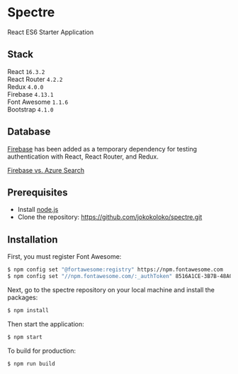 # Spectre

React ES6 Starter Application

## Stack

React `16.3.2`</br >
React Router `4.2.2`</br >
Redux `4.0.0`</br >
Firebase `4.13.1`</br >
Font Awesome `1.1.6`</br >
Bootstrap `4.1.0`

## Database

[Firebase](https://firebase.google.com/) has been added as a temporary dependency for testing authentication with React, React Router, and Redux.

[Firebase vs. Azure Search](http://db-engines.com/en/system/Firebase+Realtime+Database%3BMicrosoft+Azure+Search)

## Prerequisites

*   Install [node.js](http://nodejs.org/)
*   Clone the repository: https://github.com/jokokoloko/spectre.git

## Installation

First, you must register Font Awesome:

```sh
$ npm config set "@fortawesome:registry" https://npm.fontawesome.com
$ npm config set "//npm.fontawesome.com/:_authToken" 8516A1CE-3B7B-48A0-BF42-4CA83CD66816
```

Next, go to the spectre repository on your local machine and install the packages:

```sh
$ npm install
```

Then start the application:

```sh
$ npm start
```

To build for production:

```sh
$ npm run build
```
